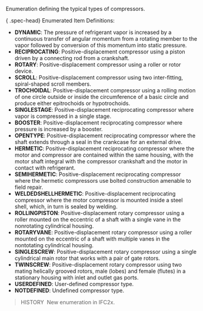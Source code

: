 ﻿Enumeration defining the typical types of compressors.

{ .spec-head}
Enumerated Item Definitions:

* **DYNAMIC**: The pressure of refrigerant vapor is increased by a continuous transfer of angular momentum from a rotating member to the vapor followed by conversion of this momentum into static pressure.
* **RECIPROCATING**: Positive-displacement compressor using a piston driven by a connecting rod from a crankshaft.
* **ROTARY**: Positive-displacement compressor using a roller or rotor device.
* **SCROLL**: Positive-displacement compressor using two inter-fitting, spiral-shaped scroll members.
* **TROCHOIDAL**: Positive-displacement compressor using a rolling motion of one circle outside or inside the circumference of a basic circle and produce either epitrochoids or hypotrochoids.
* **SINGLESTAGE**: Positive-displacement reciprocating compressor where vapor is compressed in a single stage.
* **BOOSTER**: Positive-displacement reciprocating compressor where pressure is increased by a booster.
* **OPENTYPE**: Positive-displacement reciprocating compressor where the shaft extends through a seal in the crankcase for an external drive.
* **HERMETIC**: Positive-displacement reciprocating compressor where the motor and compressor are contained within the same housing, with the motor shaft integral with the compressor crankshaft and the motor in contact with refrigerant.
* **SEMIHERMETIC**: Positive-displacement reciprocating compressor where the hermetic compressors use bolted construction amenable to field repair.
* **WELDEDSHELLHERMETIC**: Positive-displacement reciprocating compressor where the motor compressor is mounted inside a steel shell, which, in turn is sealed by welding.
* **ROLLINGPISTON**: Positive-displacement rotary compressor using a roller mounted on the eccentric of a shaft with a single vane in the nonrotating cylindrical housing.
* **ROTARYVANE**: Positive-displacement rotary compressor using a roller mounted on the eccentric of a shaft with multiple vanes in the nontotating cylindrical housing.
* **SINGLESCREW**: Positive-displacement rotary compressor using a single cylindrical main rotor that works with a pair of gate rotors.
* **TWINSCREW**: Positive-displacement rotary compressor using two mating helically grooved rotors, male (lobes) and female (flutes) in a stationary housing with inlet and outlet gas ports.
* **USERDEFINED**: User-defined compressor type.
* **NOTDEFINED**: Undefined compressor type.

> HISTORY&nbsp; New enumeration in IFC2x.
